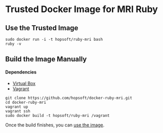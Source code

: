 # Trusted Docker Image for MRI Ruby

## Use the Trusted Image

```
sudo docker run -i -t hopsoft/ruby-mri bash
ruby -v
```

## Build the Image Manually

#### Dependencies

* [Virtual Box](https://www.virtualbox.org/)
* [Vagrant](http://www.vagrantup.com/)

```
git clone https://github.com/hopsoft/docker-ruby-mri.git
cd docker-ruby-mri
vagrant up
vagrant ssh
sudo docker build -t hopsoft/ruby-mri /vagrant
```

Once the build finishes, you can [use the image](#use-the-trusted-image).

